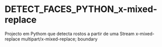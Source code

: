 # DETECT_FACES_PYTHON_x-mixed-replace
Projecto em Pythom que detecta rostos a partir de uma Stream x-mixed-replace  multipart/x-mixed-replace; boundary
